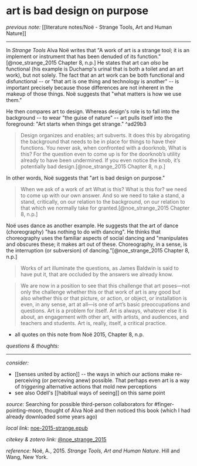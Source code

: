# art is bad design on purpose

_previous note:_ [[literature notes/Noë - Strange Tools, Art and Human Nature]]

---

In _Strange Tools_ Alva Noë writes that "A work of art is a strange tool; it is an implement or instrument that has been denuded of its function."[@noe_strange_2015 Chapter 8, n.p.] He states that art can _also_ be functional (his example is Duchamp's urinal that is both a toilet and an art work), but not solely. The fact that an art work can be both functional and disfunctional -- or "that art is one thing and technology is another" -- is important precisely because those differences are not inherent in the makeup of those things. Noë suggests that "what matters is how we use them."

He then compares art to design. Whereas design's role is to fall into the background -- to wear "the guise of nature" -- art pulls itself into the foreground: "Art starts when things get strange." ^ad29b3

>Design organizes and enables; art subverts. It does this by abrogating the background that needs to be in place for things to have their functions. You never ask, when confronted with a doorknob, What is this? For the question even to come up is for the doorknob’s utility already to have been undermined. If you even notice the knob, it’s potentially bad design.[@noe_strange_2015 Chapter 8, n.p.]

In other words, Noë suggests that "art is bad design on purpose."

>When we ask of a work of art What is this? What is this for? we need to come up with our own answer. And so we need to take a stand, a stand, critically, on our relation to the background, on our relation to that which we normally take for granted.[@noe_strange_2015 Chapter 8, n.p.]

Noë uses dance as another example. He suggests that the art of dance (choreography) "has nothing to do with dancing". He thinks that choreography uses the familiar aspects of social dancing and "manipulates and obscures these; it makes art out of these. Choreography, in a sense, is the interruption (or subversion) of dancing."[@noe_strange_2015 Chapter 8, n.p.]

>Works of art illuminate the questions, as James Baldwin is said to have put it, that are occluded by the answers we already know.

>We are now in a position to see that this challenge that art poses—not only the challenge whether this or that work of art is any good but also whether this or that picture, or action, or object, or installation is even, in any sense, art at all—is one of art’s basic preoccupations and questions. Art is a problem for itself. Art is always, whatever else it is about, an engagement with other art, with artists, and audiences, and teachers and students. Art is, really, itself, a critical practice.

- all quotes on this note from Noë 2015, Chapter 8, n.p.

_questions & thoughts:_

--- 

_consider:_

- [[senses united by action]] -- the ways in which our actions make re-perceiving (or perceving anew) possible. That perhaps even art is a way of _triggering_ alternative actions that mold new perceptions
- see also Odell's [[habitual ways of seeing]] on this same point



_source:_ Searching for possible third-person collaborators for #finger-pointing-moon, thought of Alva Noë and then noticed this book (which I had already downloaded some years ago)

_local link:_ [noe-2015-strange.epub](hook://file/mT3dr3uDv?p=RHJvcGJveC9iaWJsaW9ncmFwaHkgcGRmcw==&n=noe-2015-strange.epub)

_citekey & zotero link:_ [@noe_strange_2015](zotero://select/items/1_GJLYSMRA)

_reference:_ Noë, A., 2015. _Strange Tools, Art and Human Nature_. Hill and Wang, New York.
